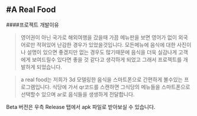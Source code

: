 #A Real Food
---------------
####프로젝트 개발이유
>영어권이 아닌 국가로 해외여행을 갔을때 가끔 메뉴판을 보면 영어가 없이 외국어로만 적혀있어 난감한 경우가 있었을것입니다.
모든메뉴에 음식에 대한 사진이나 설명이 있으면 좋겠지만 없는 경우도 많기때문에 음식을 더욱 실감나게 고객에게 보여드릴수 있다면 좋을 것 같다고 생각하게 되었고
그래서 프로젝트를 개발하게 되었습니다.

>a real food는 저희가 3d 모델링한 음식을 스마트폰으로 간편하게 볼수있는 프로그램입니다. 식당에 가서 qr코드를 스캔하면 그식당의 메뉴들을 스마트폰으로 선택할수 있으며 
ar로 음식들을 생생하게 전달합니다.

Beta 버전은 우측 Release 탭에서 apk 파일로 받아보실 수 있습니다.
